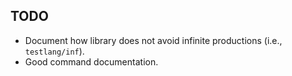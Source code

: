 TODO
----
 - Document how library does not avoid infinite productions (i.e.,
   `testlang/inf`).
 - Good command documentation.
